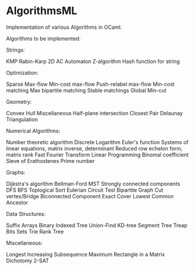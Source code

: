 # AlgorithmsML
Implementation of various Algorithms in OCaml.

Algorithms to be implemented:

Strings:

KMP
Rabin-Karp 2D
AC Automaton
Z-algorithm
Hash function for string

Optimization:

Sparse Max-flow
Min-cost max-flow
Push-relabel max-flow
Min-cost matching
Max bipartite matching
Stable matchings
Global Min-cut

Geometry:

Convex Hull
Miscellaneous
Half-plane intersection
Closest Pair
Delaunay Triangulation

Numerical Algorithms:

Number theoretic algorithm
Discrete Logarithm
Euler's function
Systems of linear equations, matrix inverse, determinant
Reduced row echelon form, matrix rank
Fast Fourier Transform
Linear Programming
Binomal coefficient
Sieve of Erathostenes
Prime number

Graphs:

Dijkstra's algorithm
Bellman-Ford
MST
Strongly connected components
DFS
BFS
Toplogical Sort
Eulerian Circuit
Test Bipartite Graph
Cut vertex/Bridge
Biconnected Component
Exact Cover
Lowest Common Ancestor

Data Structures:

Suffix Arrays
Binary Indexed Tree
Union-Find
KD-tree
Segment Tree
Treap
Bits Sets
Trie
Rank Tree

Miscellaneous:

Longest Increasing Subsequence
Maximum Rectangle in a Matrix
Dichotomy
2-SAT
